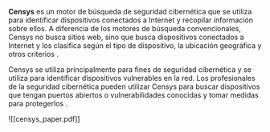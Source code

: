 **Censys** es un motor de búsqueda de seguridad cibernética que se utiliza para identificar dispositivos conectados a Internet y recopilar información sobre ellos. A diferencia de los motores de búsqueda convencionales, Censys no busca sitios web, sino que busca dispositivos conectados a Internet y los clasifica según el tipo de dispositivo, la ubicación geográfica y otros criterios .

Censys se utiliza principalmente para fines de seguridad cibernética y se utiliza para identificar dispositivos vulnerables en la red. Los profesionales de la seguridad cibernética pueden utilizar Censys para buscar dispositivos que tengan puertos abiertos o vulnerabilidades conocidas y tomar medidas para protegerlos .

![[censys_paper.pdf]]